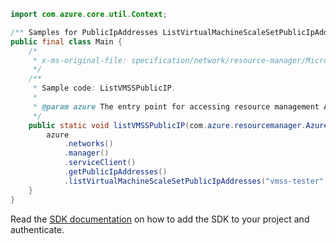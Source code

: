 ```java
import com.azure.core.util.Context;

/** Samples for PublicIpAddresses ListVirtualMachineScaleSetPublicIpAddresses. */
public final class Main {
    /*
     * x-ms-original-file: specification/network/resource-manager/Microsoft.Network/stable/2021-05-01/examples/VmssPublicIpListAll.json
     */
    /**
     * Sample code: ListVMSSPublicIP.
     *
     * @param azure The entry point for accessing resource management APIs in Azure.
     */
    public static void listVMSSPublicIP(com.azure.resourcemanager.AzureResourceManager azure) {
        azure
            .networks()
            .manager()
            .serviceClient()
            .getPublicIpAddresses()
            .listVirtualMachineScaleSetPublicIpAddresses("vmss-tester", "vmss1", Context.NONE);
    }
}
```

Read the [SDK documentation](https://github.com/Azure/azure-sdk-for-java/blob/azure-resourcemanager_2.15.0/sdk/resourcemanager/azure-resourcemanager/README.md) on how to add the SDK to your project and authenticate.
